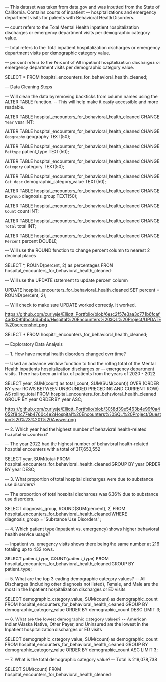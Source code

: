 -- This dataset was taken from data.gov and was inputted from the State of California. Contains counts of inpatient 
-- hospitalizations and emergency department visits for patients with Behavioral Health Disorders.

-- count refers to the Total Mental Health inpatient hospitalization discharges or emergency department visits per demographic category value.

-- total refers to the Total inpatient hospitalization discharges or emergency department visits per demographic category value.

-- percent refers to the Percent of All inpatient hospitalization discharges or emergency department visits per demographic category value.


SELECT *
FROM hospital_encounters_for_behavioral_health_cleaned;

-- Data Cleaning Steps

-- Will clean the data by removing backticks from column names using the ALTER TABLE function. 
-- This will help make it easily accessible and more readable. 

ALTER TABLE hospital_encounters_for_behavioral_health_cleaned
CHANGE `Year` year INT;

ALTER TABLE hospital_encounters_for_behavioral_health_cleaned
CHANGE `Geography` geography TEXT(50);

ALTER TABLE hospital_encounters_for_behavioral_health_cleaned
CHANGE `Pattype` patient_type TEXT(50);

ALTER TABLE hospital_encounters_for_behavioral_health_cleaned
CHANGE `Category` category TEXT(50);

ALTER TABLE hospital_encounters_for_behavioral_health_cleaned
CHANGE `Cat_desc` demographic_category_value TEXT(50);

ALTER TABLE hospital_encounters_for_behavioral_health_cleaned
CHANGE `Dxgroup` diagnosis_group TEXT(50);

ALTER TABLE hospital_encounters_for_behavioral_health_cleaned
CHANGE `Count` count INT;

ALTER TABLE hospital_encounters_for_behavioral_health_cleaned
CHANGE `Total` total INT;

ALTER TABLE hospital_encounters_for_behavioral_health_cleaned
CHANGE `Percent` percent DOUBLE;

-- Will use the ROUND function to change percent column to nearest 2 decimal places

SELECT *, ROUND(percent, 2) as percentages
FROM hospital_encounters_for_behavioral_health_cleaned;

-- Will use the UPDATE statement to update percent column 

UPDATE hospital_encounters_for_behavioral_health_cleaned
SET percent = ROUND(percent, 2);

-- Will check to make sure UPDATE worked correctly. It worked. 

https://github.com/curlyeje/Elliott_Portfolio/blob/6eac2f57e3aa3c771b6fcaf4ad309f4bcc6d5b4b/Hospital%20Encounters%20SQL%20Project/UPDATE%20screenshot.png

SELECT *
FROM hospital_encounters_for_behavioral_health_cleaned;

-- Exploratory Data Analysis

-- 1. How have mental health disorders changed over time? 

-- Used an advance window function to find the rolling total of the Mental Health inpatients hospitalization discharges or 
-- emergency department visits. There has been an influx of patients from the years of 2020 - 2022

SELECT year, SUM(count) as total_count, 
SUM(SUM(count)) OVER (ORDER BY year ROWS BETWEEN UNBOUNDED PRECEDING AND CURRENT ROW) AS rolling_total
FROM hospital_encounters_for_behavioral_health_cleaned
GROUP BY year
ORDER BY year ASC;

https://github.com/curlyeje/Elliott_Portfolio/blob/3068d39e5463b4e99f0a4652f84c77eb4760c4e2/Hospital%20Encounters%20SQL%20Project/Question%20%23%201%20Answer.png

-- 2. Which year had the highest number of behavioral health-related hospital encounters? 

-- The year 2022 had the highest number of behavioral health-related hosptial encounters with a total of 317,653,552

SELECT year, SUM(total)
FROM hospital_encounters_for_behavioral_health_cleaned
GROUP BY year
ORDER BY year DESC;

-- 3. What proportion of total hospital discharges were due to substance use disorders? 

-- The proportion of total hospital discharges was 6.36% due to substance use disorders. 

SELECT diagnosis_group, ROUND(SUM(percent), 2)
FROM hospital_encounters_for_behavioral_health_cleaned
WHERE diagnosis_group = 'Substance Use Disorders' ;


-- 4. Which patient type (inpatient vs. emergency) shows higher behavioral health service usage? 

-- Inpatient vs. emegency visits shows there being the same number at 216 totaling up to 432 rows. 

SELECT patient_type, COUNT(patient_type)
FROM hospital_encounters_for_behavioral_health_cleaned
GROUP BY patient_type;


-- 5. What are the top 3 leading demographic category values? 
-- All Discharges (including other diagnosis not listed), Female, and Male are the most in the Inpatient hospitalization discharges or ED visits 

SELECT demographic_category_value, SUM(count) as demographic_count
FROM hospital_encounters_for_behavioral_health_cleaned
GROUP BY demographic_category_value
ORDER BY demographic_count DESC
LIMIT 3;

--  6. What are the lowest demographic category values? 
--  American Indian/Alaska Native, Other Payer, and Uninsured are the lowest in the Inpatient hospitalization discharges or ED visits

SELECT demographic_category_value, SUM(count) as demographic_count
FROM hospital_encounters_for_behavioral_health_cleaned
GROUP BY demographic_category_value
ORDER BY demographic_count ASC
LIMIT 3;

-- 7. What is the total demographic category value? 
--   Total is 219,078,738

SELECT SUM(count)
FROM hospital_encounters_for_behavioral_health_cleaned;
